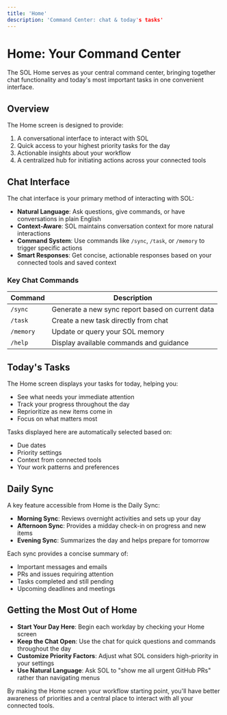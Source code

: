 ```yaml
---
title: 'Home'
description: 'Command Center: chat & today's tasks'
---
```


# Home: Your Command Center

The SOL Home serves as your central command center, bringing together chat functionality and today's most important tasks in one convenient interface.

## Overview

The Home screen is designed to provide:

1. A conversational interface to interact with SOL
2. Quick access to your highest priority tasks for the day
3. Actionable insights about your workflow
4. A centralized hub for initiating actions across your connected tools

## Chat Interface

The chat interface is your primary method of interacting with SOL:

- **Natural Language**: Ask questions, give commands, or have conversations in plain English
- **Context-Aware**: SOL maintains conversation context for more natural interactions
- **Command System**: Use commands like `/sync`, `/task`, or `/memory` to trigger specific actions
- **Smart Responses**: Get concise, actionable responses based on your connected tools and saved context

### Key Chat Commands

| Command | Description |
|---------|-------------|
| `/sync` | Generate a new sync report based on current data |
| `/task` | Create a new task directly from chat |
| `/memory` | Update or query your SOL memory |
| `/help` | Display available commands and guidance |

## Today's Tasks

The Home screen displays your tasks for today, helping you:

- See what needs your immediate attention
- Track your progress throughout the day
- Reprioritize as new items come in
- Focus on what matters most

Tasks displayed here are automatically selected based on:

- Due dates
- Priority settings
- Context from connected tools
- Your work patterns and preferences

## Daily Sync

A key feature accessible from Home is the Daily Sync:

- **Morning Sync**: Reviews overnight activities and sets up your day
- **Afternoon Sync**: Provides a midday check-in on progress and new items
- **Evening Sync**: Summarizes the day and helps prepare for tomorrow

Each sync provides a concise summary of:
- Important messages and emails
- PRs and issues requiring attention
- Tasks completed and still pending
- Upcoming deadlines and meetings

## Getting the Most Out of Home

- **Start Your Day Here**: Begin each workday by checking your Home screen
- **Keep the Chat Open**: Use the chat for quick questions and commands throughout the day
- **Customize Priority Factors**: Adjust what SOL considers high-priority in your settings
- **Use Natural Language**: Ask SOL to "show me all urgent GitHub PRs" rather than navigating menus

By making the Home screen your workflow starting point, you'll have better awareness of priorities and a central place to interact with all your connected tools.
